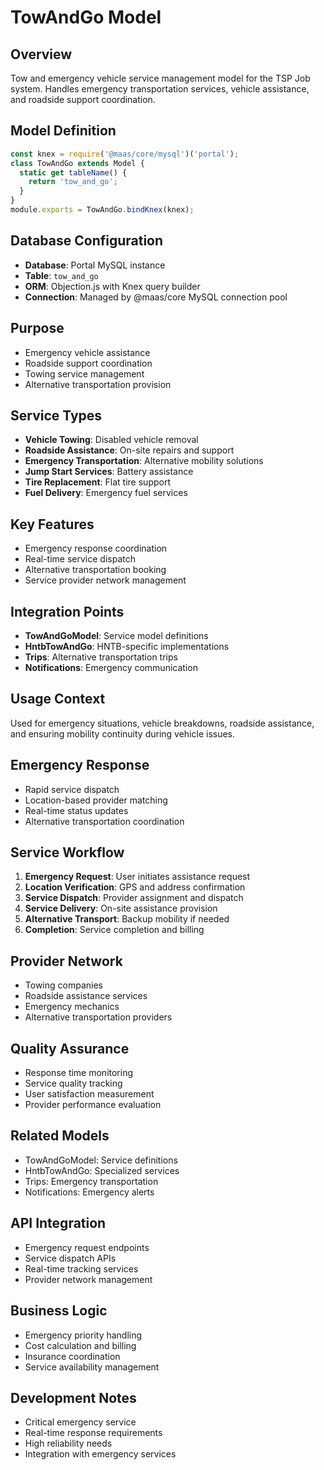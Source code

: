 # TowAndGo Model

## Overview
Tow and emergency vehicle service management model for the TSP Job system. Handles emergency transportation services, vehicle assistance, and roadside support coordination.

## Model Definition
```javascript
const knex = require('@maas/core/mysql')('portal');
class TowAndGo extends Model {
  static get tableName() {
    return 'tow_and_go';
  }
}
module.exports = TowAndGo.bindKnex(knex);
```

## Database Configuration
- **Database**: Portal MySQL instance
- **Table**: `tow_and_go`
- **ORM**: Objection.js with Knex query builder
- **Connection**: Managed by @maas/core MySQL connection pool

## Purpose
- Emergency vehicle assistance
- Roadside support coordination
- Towing service management
- Alternative transportation provision

## Service Types
- **Vehicle Towing**: Disabled vehicle removal
- **Roadside Assistance**: On-site repairs and support
- **Emergency Transportation**: Alternative mobility solutions
- **Jump Start Services**: Battery assistance
- **Tire Replacement**: Flat tire support
- **Fuel Delivery**: Emergency fuel services

## Key Features
- Emergency response coordination
- Real-time service dispatch
- Alternative transportation booking
- Service provider network management

## Integration Points
- **TowAndGoModel**: Service model definitions
- **HntbTowAndGo**: HNTB-specific implementations
- **Trips**: Alternative transportation trips
- **Notifications**: Emergency communication

## Usage Context
Used for emergency situations, vehicle breakdowns, roadside assistance, and ensuring mobility continuity during vehicle issues.

## Emergency Response
- Rapid service dispatch
- Location-based provider matching
- Real-time status updates
- Alternative transportation coordination

## Service Workflow
1. **Emergency Request**: User initiates assistance request
2. **Location Verification**: GPS and address confirmation
3. **Service Dispatch**: Provider assignment and dispatch
4. **Service Delivery**: On-site assistance provision
5. **Alternative Transport**: Backup mobility if needed
6. **Completion**: Service completion and billing

## Provider Network
- Towing companies
- Roadside assistance services
- Emergency mechanics
- Alternative transportation providers

## Quality Assurance
- Response time monitoring
- Service quality tracking
- User satisfaction measurement
- Provider performance evaluation

## Related Models
- TowAndGoModel: Service definitions
- HntbTowAndGo: Specialized services
- Trips: Emergency transportation
- Notifications: Emergency alerts

## API Integration
- Emergency request endpoints
- Service dispatch APIs
- Real-time tracking services
- Provider network management

## Business Logic
- Emergency priority handling
- Cost calculation and billing
- Insurance coordination
- Service availability management

## Development Notes
- Critical emergency service
- Real-time response requirements
- High reliability needs
- Integration with emergency services